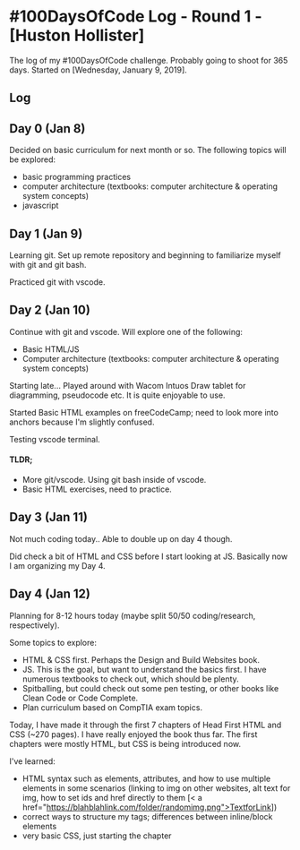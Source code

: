 # #100DaysOfCode Log - Round 1 - [Huston Hollister]

The log of my #100DaysOfCode challenge. Probably going to shoot for 365 days. Started on [Wednesday, January 9, 2019].

## Log

## Day 0 (Jan 8)
Decided on basic curriculum for next month or so.
The following topics will be explored:
- basic programming practices
- computer architecture (textbooks: computer architecture & operating system concepts)
- javascript

## Day 1 (Jan 9)

Learning git. Set up remote repository and beginning to familiarize myself with git and git bash.

Practiced git with vscode.

## Day 2 (Jan 10)

Continue with git and vscode. Will explore one of the following:
- Basic HTML/JS
- Computer architecture (textbooks: computer architecture & operating system concepts)

Starting late... Played around with Wacom Intuos Draw tablet for diagramming, pseudocode etc. 
It is quite enjoyable to use. 

Started Basic HTML examples on freeCodeCamp; need to look more into anchors because I'm slightly confused. 

Testing vscode terminal.

#### TLDR; 

- More git/vscode. Using git bash inside of vscode.
- Basic HTML exercises, need to practice.

## Day 3 (Jan 11)

Not much coding today.. Able to double up on day 4 though.

Did check a bit of HTML and CSS before I start looking at JS. Basically now I am organizing my Day 4.

## Day 4 (Jan 12)

Planning for 8-12 hours today (maybe split 50/50 coding/research, respectively).

Some topics to explore:
- HTML & CSS first. Perhaps the Design and Build Websites book.
- JS. This is the goal, but want to understand the basics first. I have numerous textbooks to check out, which should be plenty. 
- Spitballing, but could check out some pen testing, or other books like Clean Code or Code Complete.
- Plan curriculum based on CompTIA exam topics.

Today, I have made it through the first 7 chapters of Head First HTML and CSS (~270 pages). I have really enjoyed the book thus far. The first chapters were mostly HTML, but CSS is being introduced now.

I've learned:
- HTML syntax such as elements, attributes, and how to use multiple elements in some scenarios (linking to img on other websites, alt text for img, how to set ids and href directly to them [< a href="https://blahblahlink.com/folder/randomimg.png">TextforLink</a >])
- correct ways to structure my tags; differences between inline/block elements
- very basic CSS, just starting the chapter